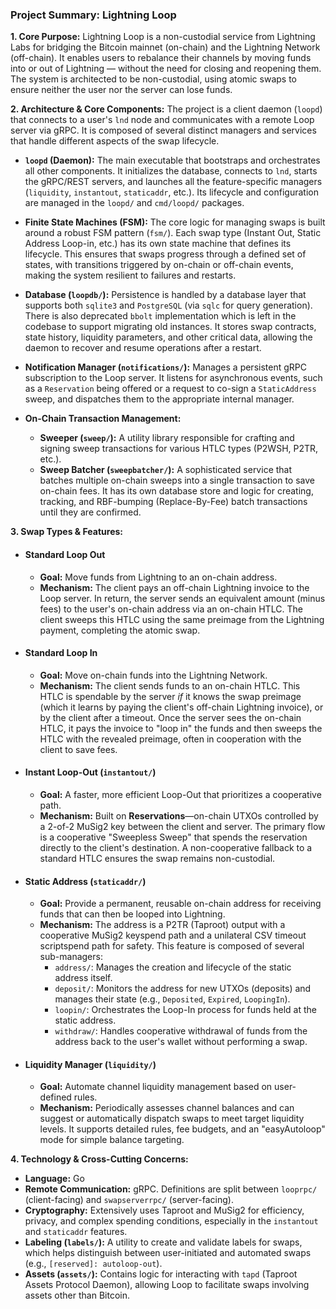 ### Project Summary: Lightning Loop

**1. Core Purpose:**
Lightning Loop is a non-custodial service from Lightning Labs for bridging the Bitcoin mainnet (on-chain) and the Lightning Network (off-chain). It enables users to rebalance their channels by moving funds into or out of Lightning — without the need for closing and reopening them. The system is architected to be non-custodial, using atomic swaps to ensure neither the user nor the server can lose funds.

**2. Architecture & Core Components:**
The project is a client daemon (`loopd`) that connects to a user's `lnd` node and communicates with a remote Loop server via gRPC. It is composed of several distinct managers and services that handle different aspects of the swap lifecycle.

*   **`loopd` (Daemon):** The main executable that bootstraps and orchestrates all other components. It initializes the database, connects to `lnd`, starts the gRPC/REST servers, and launches all the feature-specific managers (`liquidity`, `instantout`, `staticaddr`, etc.). Its lifecycle and configuration are managed in the `loopd/` and `cmd/loopd/` packages.

*   **Finite State Machines (FSM):** The core logic for managing swaps is built around a robust FSM pattern (`fsm/`). Each swap type (Instant Out, Static Address Loop-in, etc.) has its own state machine that defines its lifecycle. This ensures that swaps progress through a defined set of states, with transitions triggered by on-chain or off-chain events, making the system resilient to failures and restarts.

*   **Database (`loopdb/`):** Persistence is handled by a database layer that supports both `sqlite3` and `PostgreSQL` (via `sqlc` for query generation). There is also deprecated `bbolt` implementation which is left in the codebase to support migrating old instances. It stores swap contracts, state history, liquidity parameters, and other critical data, allowing the daemon to recover and resume operations after a restart.

*   **Notification Manager (`notifications/`):** Manages a persistent gRPC subscription to the Loop server. It listens for asynchronous events, such as a `Reservation` being offered or a request to co-sign a `StaticAddress` sweep, and dispatches them to the appropriate internal manager.

*   **On-Chain Transaction Management:**
    *   **Sweeper (`sweep/`):** A utility library responsible for crafting and signing sweep transactions for various HTLC types (P2WSH, P2TR, etc.).
    *   **Sweep Batcher (`sweepbatcher/`):** A sophisticated service that batches multiple on-chain sweeps into a single transaction to save on-chain fees. It has its own database store and logic for creating, tracking, and RBF-bumping (Replace-By-Fee) batch transactions until they are confirmed.

**3. Swap Types & Features:**

*   #### Standard Loop Out
    *   **Goal:** Move funds from Lightning to an on-chain address.
    *   **Mechanism:** The client pays an off-chain Lightning invoice to the Loop server. In return, the server sends an equivalent amount (minus fees) to the user's on-chain address via an on-chain HTLC. The client sweeps this HTLC using the same preimage from the Lightning payment, completing the atomic swap.

*   #### Standard Loop In
    *   **Goal:** Move on-chain funds into the Lightning Network.
    *   **Mechanism:** The client sends funds to an on-chain HTLC. This HTLC is spendable by the server *if* it knows the swap preimage (which it learns by paying the client's off-chain Lightning invoice), or by the client after a timeout. Once the server sees the on-chain HTLC, it pays the invoice to "loop in" the funds and then sweeps the HTLC with the revealed preimage, often in cooperation with the client to save fees.

*   #### Instant Loop-Out (`instantout/`)
    *   **Goal:** A faster, more efficient Loop-Out that prioritizes a cooperative path.
    *   **Mechanism:** Built on **Reservations**—on-chain UTXOs controlled by a 2-of-2 MuSig2 key between the client and server. The primary flow is a cooperative "Sweepless Sweep" that spends the reservation directly to the client's destination. A non-cooperative fallback to a standard HTLC ensures the swap remains non-custodial.

*   #### Static Address (`staticaddr/`)
    *   **Goal:** Provide a permanent, reusable on-chain address for receiving funds that can then be looped into Lightning.
    *   **Mechanism:** The address is a P2TR (Taproot) output with a cooperative MuSig2 keyspend path and a unilateral CSV timeout scriptspend path for safety. This feature is composed of several sub-managers:
        *   `address/`: Manages the creation and lifecycle of the static address itself.
        *   `deposit/`: Monitors the address for new UTXOs (deposits) and manages their state (e.g., `Deposited`, `Expired`, `LoopingIn`).
        *   `loopin/`: Orchestrates the Loop-In process for funds held at the static address.
        *   `withdraw/`: Handles cooperative withdrawal of funds from the address back to the user's wallet without performing a swap.

*   #### Liquidity Manager (`liquidity/`)
    *   **Goal:** Automate channel liquidity management based on user-defined rules.
    *   **Mechanism:** Periodically assesses channel balances and can suggest or automatically dispatch swaps to meet target liquidity levels. It supports detailed rules, fee budgets, and an "easyAutoloop" mode for simple balance targeting.

**4. Technology & Cross-Cutting Concerns:**

*   **Language:** Go
*   **Remote Communication:** gRPC. Definitions are split between `looprpc/` (client-facing) and `swapserverrpc/` (server-facing).
*   **Cryptography:** Extensively uses Taproot and MuSig2 for efficiency, privacy, and complex spending conditions, especially in the `instantout` and `staticaddr` features.
*   **Labeling (`labels/`):** A utility to create and validate labels for swaps, which helps distinguish between user-initiated and automated swaps (e.g., `[reserved]: autoloop-out`).
*   **Assets (`assets/`):** Contains logic for interacting with `tapd` (Taproot Assets Protocol Daemon), allowing Loop to facilitate swaps involving assets other than Bitcoin.
